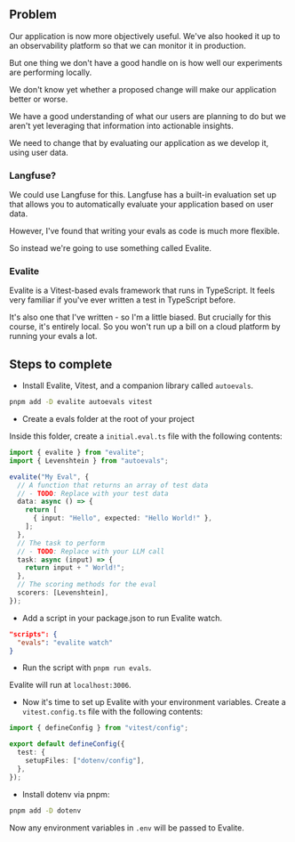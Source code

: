 ## Problem

Our application is now more objectively useful. We've also hooked it up to an observability platform so that we can monitor it in production.

But one thing we don't have a good handle on is how well our experiments are performing locally.

We don't know yet whether a proposed change will make our application better or worse.

We have a good understanding of what our users are planning to do but we aren't yet leveraging that information into actionable insights.

We need to change that by evaluating our application as we develop it, using user data.

### Langfuse?

We could use Langfuse for this. Langfuse has a built-in evaluation set up that allows you to automatically evaluate your application based on user data.

However, I've found that writing your evals as code is much more flexible.

So instead we're going to use something called Evalite.

### Evalite

Evalite is a Vitest-based evals framework that runs in TypeScript. It feels very familiar if you've ever written a test in TypeScript before.

It's also one that I've written - so I'm a little biased. But crucially for this course, it's entirely local. So you won't run up a bill on a cloud platform by running your evals a lot.

## Steps to complete

- Install Evalite, Vitest, and a companion library called `autoevals`.

```bash
pnpm add -D evalite autoevals vitest
```

- Create a evals folder at the root of your project

Inside this folder, create a `initial.eval.ts` file with the following contents:

```ts
import { evalite } from "evalite";
import { Levenshtein } from "autoevals";

evalite("My Eval", {
  // A function that returns an array of test data
  // - TODO: Replace with your test data
  data: async () => {
    return [
      { input: "Hello", expected: "Hello World!" },
    ];
  },
  // The task to perform
  // - TODO: Replace with your LLM call
  task: async (input) => {
    return input + " World!";
  },
  // The scoring methods for the eval
  scorers: [Levenshtein],
});
```

- Add a script in your package.json to run Evalite watch.

```json
"scripts": {
  "evals": "evalite watch"
}
```

- Run the script with `pnpm run evals`.

Evalite will run at `localhost:3006`.

- Now it's time to set up Evalite with your environment variables. Create a `vitest.config.ts` file with the following contents:

```ts
import { defineConfig } from "vitest/config";

export default defineConfig({
  test: {
    setupFiles: ["dotenv/config"],
  },
});
```

- Install dotenv via pnpm:

```bash
pnpm add -D dotenv
```

Now any environment variables in `.env` will be passed to Evalite.
